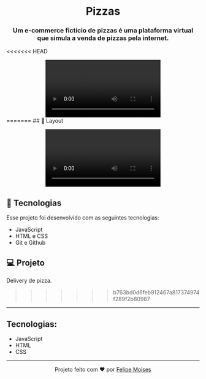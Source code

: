 <h1 align="center">Pizzas</h1>

<h3 align="center">Um e-commerce fictício de pizzas é uma plataforma virtual que simula a venda de pizzas pela internet.</h3>

<<<<<<< HEAD
<div align="center">
  <video src="./screen.mp4" alt="demonstração do projeto" >
</div>
=======
## 🔖 Layout

<p align="center">
  <video src="https://user-images.githubusercontent.com/111329429/227777588-a3b5081f-4c80-45e1-b718-5041acb3ebfd.mp4">
</p>

## 🚀 Tecnologias

Esse projeto foi desenvolvido com as seguintes tecnologias:

- JavaScript
- HTML e CSS
- Git e Github

## 💻 Projeto

Delivery de pizza.
>>>>>>> b763bd0d6feb912467a817374974f289f2b80987

---

<h2>Tecnologias:</h2>

- JavaScript
- HTML
- CSS

---

<p align="center">Projeto feito com ❤️ por <a href="https://www.linkedin.com/in/felipems1/">Felipe Moises</a></p>
